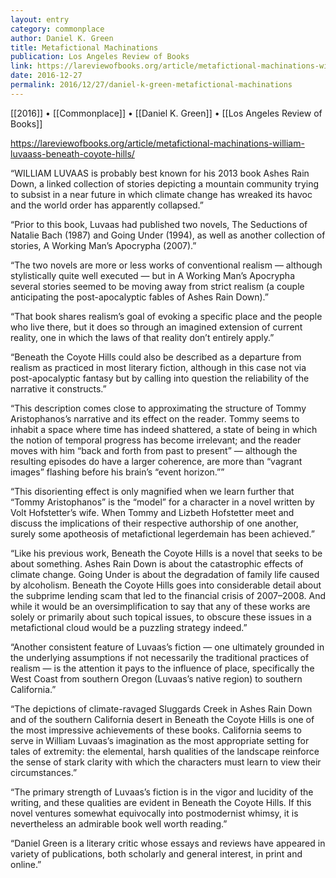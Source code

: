 ```yaml
---
layout: entry
category: commonplace
author: Daniel K. Green
title: Metafictional Machinations
publication: Los Angeles Review of Books
link: https://lareviewofbooks.org/article/metafictional-machinations-william-luvaass-beneath-coyote-hills/
date: 2016-12-27
permalink: 2016/12/27/daniel-k-green-metafictional-machinations
---
```


[[2016]] • [[Commonplace]] • [[Daniel K. Green]] • [[Los Angeles Review of Books]]

https://lareviewofbooks.org/article/metafictional-machinations-william-luvaass-beneath-coyote-hills/

“WILLIAM LUVAAS is probably best known for his 2013 book Ashes Rain Down, a linked collection of stories depicting a mountain community trying to subsist in a near future in which climate change has wreaked its havoc and the world order has apparently collapsed.”

“Prior to this book, Luvaas had published two novels, The Seductions of Natalie Bach (1987) and Going Under (1994), as well as another collection of stories, A Working Man’s Apocrypha (2007).”

“The two novels are more or less works of conventional realism — although stylistically quite well executed — but in A Working Man’s Apocrypha several stories seemed to be moving away from strict realism (a couple anticipating the post-apocalyptic fables of Ashes Rain Down).”

“That book shares realism’s goal of evoking a specific place and the people who live there, but it does so through an imagined extension of current reality, one in which the laws of that reality don’t entirely apply.”

“Beneath the Coyote Hills could also be described as a departure from realism as practiced in most literary fiction, although in this case not via post-apocalyptic fantasy but by calling into question the reliability of the narrative it constructs.”

“This description comes close to approximating the structure of Tommy Aristophanos’s narrative and its effect on the reader. Tommy seems to inhabit a space where time has indeed shattered, a state of being in which the notion of temporal progress has become irrelevant; and the reader moves with him “back and forth from past to present” — although the resulting episodes do have a larger coherence, are more than “vagrant images” flashing before his brain’s “event horizon.””

“This disorienting effect is only magnified when we learn further that “Tommy Aristophanos” is the “model” for a character in a novel written by Volt Hofstetter’s wife. When Tommy and Lizbeth Hofstetter meet and discuss the implications of their respective authorship of one another, surely some apotheosis of metafictional legerdemain has been achieved.”

“Like his previous work, Beneath the Coyote Hills is a novel that seeks to be about something. Ashes Rain Down is about the catastrophic effects of climate change. Going Under is about the degradation of family life caused by alcoholism. Beneath the Coyote Hills goes into considerable detail about the subprime lending scam that led to the financial crisis of 2007–2008. And while it would be an oversimplification to say that any of these works are solely or primarily about such topical issues, to obscure these issues in a metafictional cloud would be a puzzling strategy indeed.”

“Another consistent feature of Luvaas’s fiction — one ultimately grounded in the underlying assumptions if not necessarily the traditional practices of realism — is the attention it pays to the influence of place, specifically the West Coast from southern Oregon (Luvaas’s native region) to southern California.”

“The depictions of climate-ravaged Sluggards Creek in Ashes Rain Down and of the southern California desert in Beneath the Coyote Hills is one of the most impressive achievements of these books. California seems to serve in William Luvaas’s imagination as the most appropriate setting for tales of extremity: the elemental, harsh qualities of the landscape reinforce the sense of stark clarity with which the characters must learn to view their circumstances.”

“The primary strength of Luvaas’s fiction is in the vigor and lucidity of the writing, and these qualities are evident in Beneath the Coyote Hills. If this novel ventures somewhat equivocally into postmodernist whimsy, it is nevertheless an admirable book well worth reading.”

“Daniel Green is a literary critic whose essays and reviews have appeared in variety of publications, both scholarly and general interest, in print and online.”

